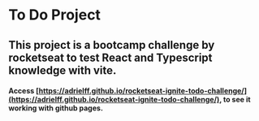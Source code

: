 # To Do Project

## This project is a bootcamp challenge by rocketseat to test React and Typescript knowledge with vite.

#### Access [https://adrielff.github.io/rocketseat-ignite-todo-challenge/](https://adrielff.github.io/rocketseat-ignite-todo-challenge/), to see it working with github pages.
